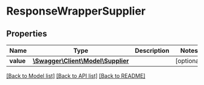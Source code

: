 # ResponseWrapperSupplier

## Properties
Name | Type | Description | Notes
------------ | ------------- | ------------- | -------------
**value** | [**\Swagger\Client\Model\Supplier**](Supplier.md) |  | [optional] 

[[Back to Model list]](../README.md#documentation-for-models) [[Back to API list]](../README.md#documentation-for-api-endpoints) [[Back to README]](../README.md)


